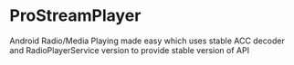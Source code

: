 # ProStreamPlayer
Android Radio/Media Playing made easy which uses stable ACC decoder and RadioPlayerService version to provide stable version of API
